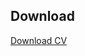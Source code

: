 ## Download

<a class="btn btn-primary btn-lg btn-block" role="button" href="/assets/pdf/CV.pdf" target="_blank"><i class="fa fa-download"></i> Download CV</a>